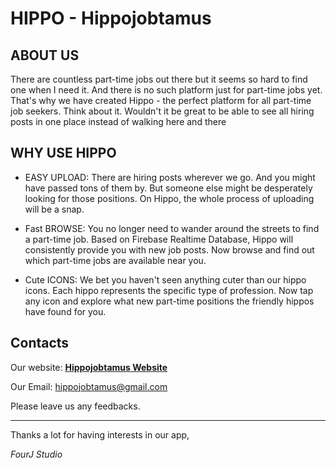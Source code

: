 # HIPPO - Hippojobtamus

## ABOUT US


There are countless part-time jobs out there but it seems so hard to find one when I need it. And there is no such platform just for part-time jobs yet. That's why we have created Hippo - the perfect platform for all part-time job seekers. Think about it. Wouldn't it be great to be able to see all hiring posts in one place instead of walking here and there

## WHY USE HIPPO

* EASY UPLOAD: There are hiring posts wherever we go. And you might have passed tons of them by. But someone else might be desperately looking for those positions. On Hippo, the whole process of uploading will be a snap. 

* Fast BROWSE: You no longer need to wander around the streets to find a part-time job. Based on Firebase Realtime Database, Hippo will consistently provide you with new job posts. Now browse and find out which part-time jobs are available near you.

* Cute ICONS: We bet you haven't seen anything cuter than our hippo icons. Each hippo represents the specific type of profession. Now tap any icon and explore what new part-time positions the friendly hippos have found for you.

## Contacts

Our website: **[Hippojobtamus Website][1]**

Our Email: hippojobtamus@gmail.com


Please leave us any feedbacks.

---

Thanks a lot for having interests in our app,

*FourJ Studio*

[1]: http://sanghyunju.wixsite.com/hippojobtamus
